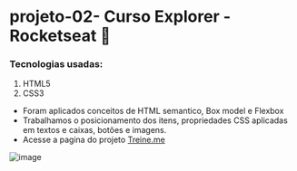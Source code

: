 # projeto-02- Curso Explorer - Rocketseat 🚀
### Tecnologias usadas:
1. HTML5
1. CSS3
* Foram aplicados conceitos de HTML semantico, Box model e Flexbox 
* Trabalhamos o posicionamento dos itens, propriedades CSS aplicadas em textos e caixas, botões e imagens.
* Acesse a pagina do projeto 
[Treine.me](https://valdeirbarbosa.github.io/projeto-02-Explorer/)

![image](https://user-images.githubusercontent.com/6127742/198176127-566738d5-772c-4162-b462-c266667a11a7.png)



